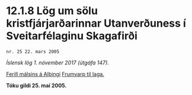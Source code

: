# 12.1.8 Lög um sölu kristfjárjarðarinnar Utanverðuness í Sveitarfélaginu Skagafirði

`nr. 25 22. mars 2005`

_Íslensk lög 1. nóvember 2017 (útgáfa 147)._

[Ferill málsins á Alþingi](https://www.althingi.is/thingstorf/thingmalalistar-eftir-thingum/ferill/?ltg=131&mnr=504)
[Frumvarp til laga.](https://www.althingi.is/altext/131/s/0768.html)

**Tóku gildi 25. maí 2005.**

